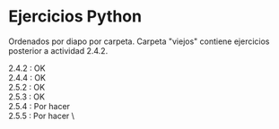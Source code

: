 # Ejercicios Python
Ordenados por diapo por carpeta. Carpeta "viejos" contiene ejercicios posterior a actividad 2.4.2.

2.4.2 : OK \
2.4.4 : OK \
2.5.2 : OK \
2.5.3 : OK \
2.5.4 : Por hacer \
2.5.5 : Por hacer \
